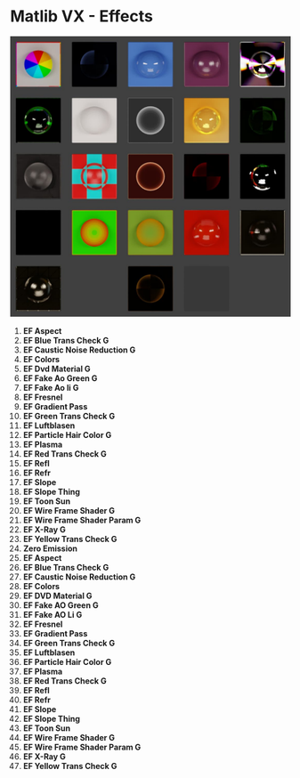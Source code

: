 # Matlib VX - Effects

![Matlib VX Effects](https://github.com/don1138/blender-materials/blob/main/Matlab-VX/JPG/Matlib-VX-Effects.jpg)

1. **EF Aspect**
1. **EF Blue Trans Check G**
1. **EF Caustic Noise Reduction G**
1. **EF Colors**
1. **EF Dvd Material G**
1. **EF Fake Ao Green G**
1. **EF Fake Ao Ii G**
1. **EF Fresnel**
1. **EF Gradient Pass**
1. **EF Green Trans Check G**
1. **EF Luftblasen**
1. **EF Particle Hair Color G**
1. **EF Plasma**
1. **EF Red Trans Check G**
1. **EF Refl**
1. **EF Refr**
1. **EF Slope**
1. **EF Slope Thing**
1. **EF Toon Sun**
1. **EF Wire Frame Shader G**
1. **EF Wire Frame Shader Param G**
1. **EF X-Ray G**
1. **EF Yellow Trans Check G**
1. **Zero Emission**
1. **EF Aspect**
1. **EF Blue Trans Check G**
1. **EF Caustic Noise Reduction G**
1. **EF Colors**
1. **EF DVD Material G**
1. **EF Fake AO Green G**
1. **EF Fake AO Li G**
1. **EF Fresnel**
1. **EF Gradient Pass**
1. **EF Green Trans Check G**
1. **EF Luftblasen**
1. **EF Particle Hair Color G**
1. **EF Plasma**
1. **EF Red Trans Check G**
1. **EF Refl**
1. **EF Refr**
1. **EF Slope**
1. **EF Slope Thing**
1. **EF Toon Sun**
1. **EF Wire Frame Shader G**
1. **EF Wire Frame Shader Param G**
1. **EF X-Ray G**
1. **EF Yellow Trans Check G**
